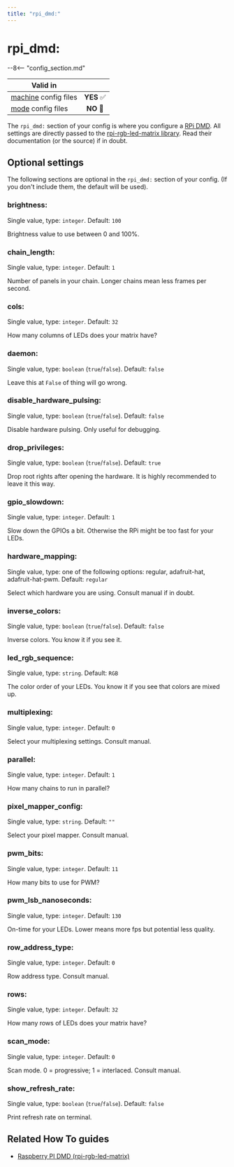 ```yaml
---
title: "rpi_dmd:"
---
```


# rpi_dmd:


--8<-- "config_section.md"

| Valid in | |
|-----|:----:|
|[machine](instructions/machine_config.md) config files |**YES** :white_check_mark:|
|[mode](instructions/mode_config.md) config files|**NO** :no_entry_sign:|

The `rpi_dmd:` section of your config is where you configure a
[RPi DMD](../hardware/rpi_dmd.md). All
settings are directly passed to the [rpi-rgb-led-matrix
library](https://github.com/hzeller/rpi-rgb-led-matrix). Read their
documentation (or the source) if in doubt.

## Optional settings

The following sections are optional in the `rpi_dmd:` section of your
config. (If you don't include them, the default will be used).

### brightness:

Single value, type: `integer`. Default: `100`

Brightness value to use between 0 and 100%.

### chain_length:

Single value, type: `integer`. Default: `1`

Number of panels in your chain. Longer chains mean less frames per
second.

### cols:

Single value, type: `integer`. Default: `32`

How many columns of LEDs does your matrix have?

### daemon:

Single value, type: `boolean` (`true`/`false`). Default: `false`

Leave this at `False` of thing will go wrong.

### disable_hardware_pulsing:

Single value, type: `boolean` (`true`/`false`). Default: `false`

Disable hardware pulsing. Only useful for debugging.

### drop_privileges:

Single value, type: `boolean` (`true`/`false`). Default: `true`

Drop root rights after opening the hardware. It is highly recommended to
leave it this way.

### gpio_slowdown:

Single value, type: `integer`. Default: `1`

Slow down the GPIOs a bit. Otherwise the RPi might be too fast for your
LEDs.

### hardware_mapping:

Single value, type: one of the following options: regular, adafruit-hat,
adafruit-hat-pwm. Default: `regular`

Select which hardware you are using. Consult manual if in doubt.

### inverse_colors:

Single value, type: `boolean` (`true`/`false`). Default: `false`

Inverse colors. You know it if you see it.

### led_rgb_sequence:

Single value, type: `string`. Default: `RGB`

The color order of your LEDs. You know it if you see that colors are
mixed up.

### multiplexing:

Single value, type: `integer`. Default: `0`

Select your multiplexing settings. Consult manual.

### parallel:

Single value, type: `integer`. Default: `1`

How many chains to run in parallel?

### pixel_mapper_config:

Single value, type: `string`. Default: `""`

Select your pixel mapper. Consult manual.

### pwm_bits:

Single value, type: `integer`. Default: `11`

How many bits to use for PWM?

### pwm_lsb_nanoseconds:

Single value, type: `integer`. Default: `130`

On-time for your LEDs. Lower means more fps but potential less quality.

### row_address_type:

Single value, type: `integer`. Default: `0`

Row address type. Consult manual.

### rows:

Single value, type: `integer`. Default: `32`

How many rows of LEDs does your matrix have?

### scan_mode:

Single value, type: `integer`. Default: `0`

Scan mode. 0 = progressive; 1 = interlaced. Consult manual.

### show_refresh_rate:

Single value, type: `boolean` (`true`/`false`). Default: `false`

Print refresh rate on terminal.

## Related How To guides

* [Raspberry PI DMD (rpi-rgb-led-matrix)](../hardware/rpi_dmd.md)
